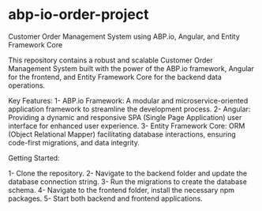 # abp-io-order-project
Customer Order Management System using ABP.io, Angular, and Entity Framework Core

This repository contains a robust and scalable Customer Order Management System built with the power of the ABP.io framework, Angular for the frontend, and Entity Framework Core for the backend data operations.

Key Features:
1- ABP.io Framework: A modular and microservice-oriented application framework to streamline the development process.
2- Angular: Providing a dynamic and responsive SPA (Single Page Application) user interface for enhanced user experience.
3- Entity Framework Core: ORM (Object Relational Mapper) facilitating database interactions, ensuring code-first migrations, and data integrity.

Getting Started:

1- Clone the repository.
2- Navigate to the backend folder and update the database connection string.
3- Run the migrations to create the database schema.
4- Navigate to the frontend folder, install the necessary npm packages.
5- Start both backend and frontend applications.
